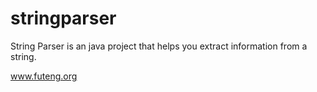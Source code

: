 stringparser
============

String Parser is an java project that helps you extract information from a string. 

www.futeng.org
